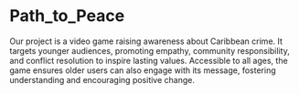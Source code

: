 # Path_to_Peace
Our project is a video game raising awareness about Caribbean crime. It targets younger audiences, promoting empathy, community responsibility, and conflict resolution to inspire lasting values. Accessible to all ages, the game ensures older users can also engage with its message, fostering understanding and encouraging positive change.
